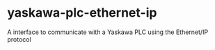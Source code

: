 # yaskawa-plc-ethernet-ip
A interface to communicate with a Yaskawa PLC using the Ethernet/IP protocol

